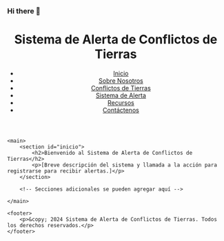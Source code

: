 ### Hi there 👋

<!--
**Dylan0621/Dylan0621** is a ✨ _special_ ✨ repository because its `README.md` (this file) appears on your GitHub profile.

Here are some ideas to get you started:

- 🔭 I’m currently working on ...
- 🌱 I’m currently learning ...
- 👯 I’m looking to collaborate on ...
- 🤔 I’m looking for help with ...
- 💬 Ask me about ...
- 📫 How to reach me: ...
- 😄 Pronouns: ...
- ⚡ Fun fact: ...
-->

<!DOCTYPE html>
<html lang="es">
<head>
    <meta charset="UTF-8">
    <meta name="viewport" content="width=device-width, initial-scale=1.0">
    <title>Sistema de Alerta de Conflictos de Tierras</title>
    <link rel="stylesheet" href="styles.css">
</head>
<body>
    <header>
        <h1>Sistema de Alerta de Conflictos de Tierras</h1>
        <nav>
            <ul>
                <li><a href="#inicio">Inicio</a></li>
                <li><a href="#nosotros">Sobre Nosotros</a></li>
                <li><a href="#conflictos">Conflictos de Tierras</a></li>
                <li><a href="#alerta">Sistema de Alerta</a></li>
                <li><a href="#recursos">Recursos</a></li>
                <li><a href="#contacto">Contáctenos</a></li>
            </ul>
        </nav>
    </header>

    <main>
        <section id="inicio">
            <h2>Bienvenido al Sistema de Alerta de Conflictos de Tierras</h2>
            <p>[Breve descripción del sistema y llamada a la acción para registrarse para recibir alertas.]</p>
        </section>

        <!-- Secciones adicionales se pueden agregar aquí -->

    </main>

    <footer>
        <p>&copy; 2024 Sistema de Alerta de Conflictos de Tierras. Todos los derechos reservados.</p>
    </footer>
</body>
</html>

